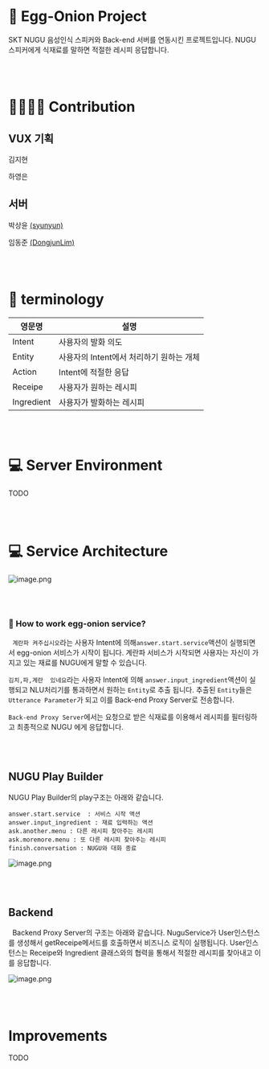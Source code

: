 # :egg: Egg-Onion Project


SKT NUGU 음성인식 스피커와 Back-end 서버를 연동시킨 프로젝트입니다. NUGU 스피커에게 식재료를 말하면 적절한 레시피 응답합니다.

<br/>
<br/>

#  👨‍👩‍👧‍👦 Contribution

## VUX 기획

김지현

하영은

## 서버

박상윤 [(syunyun)](https://github.com/syunyun)

임동준 [(DongjunLim)](https://github.com/DongjunLim)

<br/>
<br/>

# :orange_book: terminology

 | 영문명 | 설명  |
 | --- | --- |
| Intent | 사용자의 발화 의도 |
| Entity| 사용자의 Intent에서 처리하기 원하는 개체 |
| Action | Intent에 적절한 응답 |
| Receipe | 사용자가 원하는 레시피 |
| Ingredient | 사용자가 발화하는 레시피 |


<br/>
<br/>

# :computer: Server Environment

TODO

<br/>
<br/>

# :computer: Service Architecture


![image.png](https://images.velog.io/post-images/pa324/ab04f1b0-3cd5-11ea-b5cc-1d04056e8231/image.png)


<br/>
<br/>

### :running: How to work egg-onion service?

&nbsp; `계란파 켜주십시오`라는 사용자 Intent에 의해`answer.start.service`액션이 실행되면서  egg-onion 서비스가 시작이 됩니다. 계란파 서비스가 시작되면 사용자는 자신이 가지고 있는 재료를 NUGU에게 말할 수 있습니다.


`김치,파,계란  있네요`라는 사용자 Intent에 의해 `answer.input_ingredient`액션이 실행되고  NLU처리기를 통과하면서 원하는 `Entity`로 추출 됩니다. 추출된 `Entity`들은 `Utterance Parameter`가 되고 이를 Back-end Proxy Server로 전송합니다.

`Back-end Proxy Server`에서는 요청으로 받은 식재료를 이용해서 레시피를 필터링하고 최종적으로 NUGU 에게 응답합니다.

<br/>
<br/>

## NUGU Play Builder 

NUGU Play Builder의 play구조는 아래와 같습니다.

~~~
answer.start.service  : 서비스 시작 액션
answer.input_ingredient : 재료 입력하는 액션
ask.another.menu : 다른 레시피 찾아주는 레시피
ask.moremore.menu : 또 다른 레시피 찾아주는 레시피
finish.conversation : NUGU와 대화 종료
~~~

![image.png](https://images.velog.io/post-images/pa324/59bfe7f0-48de-11ea-ab15-a1fea545fd23/image.png)


<br/>
<br/>

## Backend 

&nbsp; Backend Proxy Server의 구조는 아래와 같습니다. NuguService가 User인스턴스를 생성해서 getReceipe메서드를 호출하면서 비즈니스 로직이 실행됩니다. User인스턴스는 Receipe와 Ingredient 클래스와의 협력을 통해서 적절한 레시피를 찾아내고 이를 응답합니다.

![image.png](https://images.velog.io/post-images/pa324/63b87330-48e3-11ea-919c-679b6a358c45/image.png)



<br/>
<br/>


# Improvements

TODO
